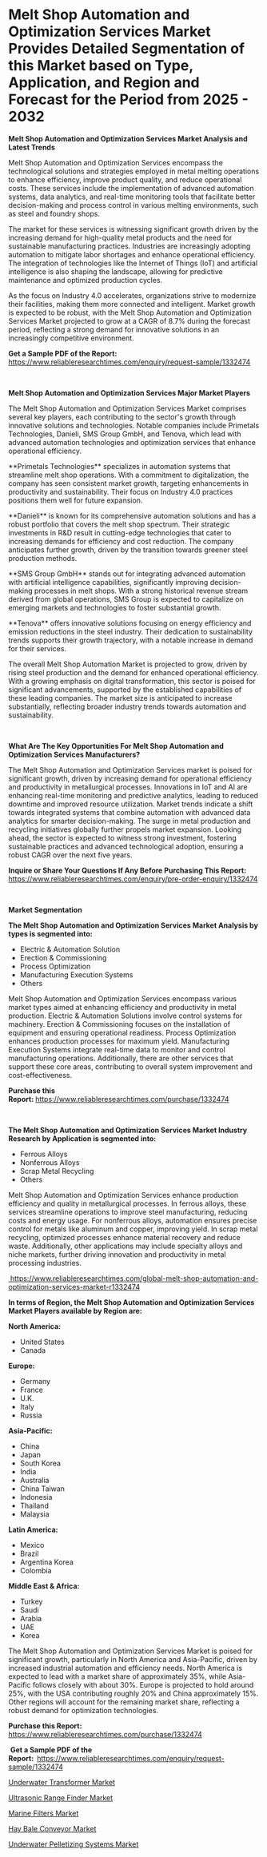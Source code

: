 <p><h1>Melt Shop Automation and Optimization Services Market Provides Detailed Segmentation of this Market based on Type, Application, and Region and Forecast for the Period from 2025 - 2032</h1></p><p><strong>Melt Shop Automation and Optimization Services Market Analysis and Latest Trends</strong></p>
<p><p>Melt Shop Automation and Optimization Services encompass the technological solutions and strategies employed in metal melting operations to enhance efficiency, improve product quality, and reduce operational costs. These services include the implementation of advanced automation systems, data analytics, and real-time monitoring tools that facilitate better decision-making and process control in various melting environments, such as steel and foundry shops. </p><p>The market for these services is witnessing significant growth driven by the increasing demand for high-quality metal products and the need for sustainable manufacturing practices. Industries are increasingly adopting automation to mitigate labor shortages and enhance operational efficiency. The integration of technologies like the Internet of Things (IoT) and artificial intelligence is also shaping the landscape, allowing for predictive maintenance and optimized production cycles.</p><p>As the focus on Industry 4.0 accelerates, organizations strive to modernize their facilities, making them more connected and intelligent. Market growth is expected to be robust, with the Melt Shop Automation and Optimization Services Market projected to grow at a CAGR of 8.7% during the forecast period, reflecting a strong demand for innovative solutions in an increasingly competitive environment.</p></p>
<p><strong>Get a Sample PDF of the Report:&nbsp;</strong> <a href="https://www.reliableresearchtimes.com/enquiry/request-sample/1332474?utm_campaign=3070&utm_medium=2&utm_source=Github&utm_content=ia&utm_term=24032025&utm_id=melt-shop-automation-and-optimization-services">https://www.reliableresearchtimes.com/enquiry/request-sample/1332474</a></p>
<p>&nbsp;</p>
<p><strong>Melt Shop Automation and Optimization Services Major Market Players</strong></p>
<p><p>The Melt Shop Automation and Optimization Services Market comprises several key players, each contributing to the sector's growth through innovative solutions and technologies. Notable companies include Primetals Technologies, Danieli, SMS Group GmbH, and Tenova, which lead with advanced automation technologies and optimization services that enhance operational efficiency.</p><p>**Primetals Technologies** specializes in automation systems that streamline melt shop operations. With a commitment to digitalization, the company has seen consistent market growth, targeting enhancements in productivity and sustainability. Their focus on Industry 4.0 practices positions them well for future expansion.</p><p>**Danieli** is known for its comprehensive automation solutions and has a robust portfolio that covers the melt shop spectrum. Their strategic investments in R&D result in cutting-edge technologies that cater to increasing demands for efficiency and cost reduction. The company anticipates further growth, driven by the transition towards greener steel production methods.</p><p>**SMS Group GmbH** stands out for integrating advanced automation with artificial intelligence capabilities, significantly improving decision-making processes in melt shops. With a strong historical revenue stream derived from global operations, SMS Group is expected to capitalize on emerging markets and technologies to foster substantial growth.</p><p>**Tenova** offers innovative solutions focusing on energy efficiency and emission reductions in the steel industry. Their dedication to sustainability trends supports their growth trajectory, with a notable increase in demand for their services.</p><p>The overall Melt Shop Automation Market is projected to grow, driven by rising steel production and the demand for enhanced operational efficiency. With a growing emphasis on digital transformation, this sector is poised for significant advancements, supported by the established capabilities of these leading companies. The market size is anticipated to increase substantially, reflecting broader industry trends towards automation and sustainability.</p></p>
<p>&nbsp;</p>
<p><strong>What Are The Key Opportunities For Melt Shop Automation and Optimization Services Manufacturers?</strong></p>
<p><p>The Melt Shop Automation and Optimization Services market is poised for significant growth, driven by increasing demand for operational efficiency and productivity in metallurgical processes. Innovations in IoT and AI are enhancing real-time monitoring and predictive analytics, leading to reduced downtime and improved resource utilization. Market trends indicate a shift towards integrated systems that combine automation with advanced data analytics for smarter decision-making. The surge in metal production and recycling initiatives globally further propels market expansion. Looking ahead, the sector is expected to witness strong investment, fostering sustainable practices and advanced technological adoption, ensuring a robust CAGR over the next five years.</p></p>
<p><strong>Inquire or Share Your Questions If Any Before Purchasing This Report:</strong> <a href="https://www.reliableresearchtimes.com/enquiry/pre-order-enquiry/1332474?utm_campaign=3070&utm_medium=2&utm_source=Github&utm_content=ia&utm_term=24032025&utm_id=melt-shop-automation-and-optimization-services">https://www.reliableresearchtimes.com/enquiry/pre-order-enquiry/1332474</a></p>
<p>&nbsp;</p>
<p><strong>Market Segmentation</strong></p>
<p><strong>The Melt Shop Automation and Optimization Services Market Analysis by types is segmented into:</strong></p>
<p><ul><li>Electric & Automation Solution</li><li>Erection & Commissioning</li><li>Process Optimization</li><li>Manufacturing Execution Systems</li><li>Others</li></ul></p>
<p><p>Melt Shop Automation and Optimization Services encompass various market types aimed at enhancing efficiency and productivity in metal production. Electric & Automation Solutions involve control systems for machinery. Erection & Commissioning focuses on the installation of equipment and ensuring operational readiness. Process Optimization enhances production processes for maximum yield. Manufacturing Execution Systems integrate real-time data to monitor and control manufacturing operations. Additionally, there are other services that support these core areas, contributing to overall system improvement and cost-effectiveness.</p></p>
<p><strong>Purchase this Report:&nbsp;</strong><a href="https://www.reliableresearchtimes.com/purchase/1332474?utm_campaign=3070&utm_medium=2&utm_source=Github&utm_content=ia&utm_term=24032025&utm_id=melt-shop-automation-and-optimization-services">https://www.reliableresearchtimes.com/purchase/1332474</a></p>
<p>&nbsp;</p>
<p><strong>The Melt Shop Automation and Optimization Services Market Industry Research by Application is segmented into:</strong></p>
<p><ul><li>Ferrous Alloys</li><li>Nonferrous Alloys</li><li>Scrap Metal Recycling</li><li>Others</li></ul></p>
<p><p>Melt Shop Automation and Optimization Services enhance production efficiency and quality in metallurgical processes. In ferrous alloys, these services streamline operations to improve steel manufacturing, reducing costs and energy usage. For nonferrous alloys, automation ensures precise control for metals like aluminum and copper, improving yield. In scrap metal recycling, optimized processes enhance material recovery and reduce waste. Additionally, other applications may include specialty alloys and niche markets, further driving innovation and productivity in metal processing industries.</p></p>
<p><a href="https://www.reliableresearchtimes.com/global-melt-shop-automation-and-optimization-services-market-r1332474?utm_campaign=3070&utm_medium=2&utm_source=Github&utm_content=ia&utm_term=24032025&utm_id=melt-shop-automation-and-optimization-services">&nbsp;https://www.reliableresearchtimes.com/global-melt-shop-automation-and-optimization-services-market-r1332474</a></p>
<p><strong>In terms of Region, the Melt Shop Automation and Optimization Services Market Players available by Region are:</strong></p>
<p>
    <p> <strong> North America: </strong>
        <ul>
            <li>United States</li>
            <li>Canada</li>
        </ul>
        </p> 
    <p> <strong> Europe: </strong>
        <ul>
            <li>Germany</li>
            <li>France</li>
            <li>U.K.</li>
            <li>Italy</li>
            <li>Russia</li>
        </ul>
        </p> 
    <p> <strong> Asia-Pacific: </strong>
        <ul>
            <li>China</li>
            <li>Japan</li>
            <li>South Korea</li>
            <li>India</li>
            <li>Australia</li>
            <li>China Taiwan</li>
            <li>Indonesia</li>
            <li>Thailand</li>
            <li>Malaysia</li>
        </ul>
        </p> 
    <p> <strong> Latin America: </strong>
        <ul>
            <li>Mexico</li>
            <li>Brazil</li>
            <li>Argentina Korea</li>
            <li>Colombia</li>
        </ul>
        </p> 
    <p> <strong> Middle East & Africa: </strong>
        <ul>
            <li>Turkey</li>
            <li>Saudi</li>
            <li>Arabia</li>
            <li>UAE</li>
            <li>Korea</li>
        </ul>
    </p>
    </p>
<p><p>The Melt Shop Automation and Optimization Services Market is poised for significant growth, particularly in North America and Asia-Pacific, driven by increased industrial automation and efficiency needs. North America is expected to lead with a market share of approximately 35%, while Asia-Pacific follows closely with about 30%. Europe is projected to hold around 25%, with the USA contributing roughly 20% and China approximately 15%. Other regions will account for the remaining market share, reflecting a robust demand for optimization technologies.</p></p>
<p><strong>Purchase this Report: </strong><a href="https://www.reliableresearchtimes.com/purchase/1332474?utm_campaign=3070&utm_medium=2&utm_source=Github&utm_content=ia&utm_term=24032025&utm_id=melt-shop-automation-and-optimization-services">https://www.reliableresearchtimes.com/purchase/1332474</a></p>
<p>&nbsp;<strong>Get a Sample PDF of the Report:&nbsp;&nbsp;</strong><a href="https://www.reliableresearchtimes.com/enquiry/request-sample/1332474?utm_campaign=3070&utm_medium=2&utm_source=Github&utm_content=ia&utm_term=24032025&utm_id=melt-shop-automation-and-optimization-services">https://www.reliableresearchtimes.com/enquiry/request-sample/1332474</a></p>
<p><strong></strong></p>
<p><p><a href="https://www.linkedin.com/pulse/in-depth-underwater-transformer-market-report-size-share-8wmue?utm_campaign=3070&utm_medium=2&utm_source=Github&utm_content=ia&utm_term=24032025&utm_id=melt-shop-automation-and-optimization-services">Underwater Transformer Market</a></p><p><a href="https://www.linkedin.com/pulse/ultrasonic-range-finder-market-research-report-drivers-m3z1e?utm_campaign=3070&utm_medium=2&utm_source=Github&utm_content=ia&utm_term=24032025&utm_id=melt-shop-automation-and-optimization-services">Ultrasonic Range Finder Market</a></p><p><a href="https://www.linkedin.com/pulse/aglobalmarine-filters-market-analysis-including-its-size-growth-gzvse?utm_campaign=3070&utm_medium=2&utm_source=Github&utm_content=ia&utm_term=24032025&utm_id=melt-shop-automation-and-optimization-services">Marine Filters Market</a></p><p><a href="https://www.linkedin.com/pulse/market-leaders-laggards-global-hay-bale-conveyor-trends-m7qve?utm_campaign=3070&utm_medium=2&utm_source=Github&utm_content=ia&utm_term=24032025&utm_id=melt-shop-automation-and-optimization-services">Hay Bale Conveyor Market</a></p><p><a href="https://www.linkedin.com/pulse/underwater-pelletizing-systems-market-size-revenue-trend-analysis-8awde?utm_campaign=3070&utm_medium=2&utm_source=Github&utm_content=ia&utm_term=24032025&utm_id=melt-shop-automation-and-optimization-services">Underwater Pelletizing Systems Market</a></p></p>